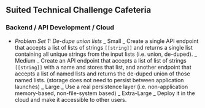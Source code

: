 ## Suited Technical Challenge Cafeteria

### Backend / API Development / Cloud

- _Problem Set 1: De-dupe union lists_
  _ Small
  _ Create a single API endpoint that accepts a list of lists of strings `[[string]]` and returns a single list containing all unique strings from the input lists (i.e. union, de-duped).
  _ Medium
  _ Create an API endpoint that accepts a list of list of strings `[[string]]` with a name and stores that list, and another endpoint that accepts a list of named lists and returns the de-duped union of those named lists. (storage does not need to persist between application launches)
  _ Large
  _ Use a real persistence layer (i.e. non-application memory-based, non-file-system based)
  _ Extra-Large
  _ Deploy it in the cloud and make it accessible to other users.
